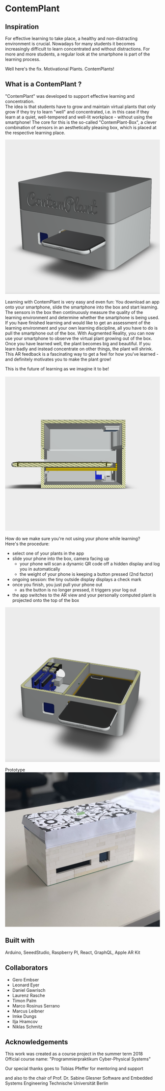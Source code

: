 # ContemPlant

## Inspiration
For effective learning to take place, a healthy and non-distracting environment is crucial. Nowadays for many students it becomes increasingly difficult to learn concentrated and without distractions. For more and more students, a regular look at the smartphone is part of the learning process.

Well here's the fix. Motivational Plants. ContemPlants! 

<Insert Plant screenshot here>

## What is a ContemPlant ?
"ContemPlant" was developed to support effective learning and concentration.  
The idea is that students have to grow and maintain virtual plants that only grow if they try to learn "well" and concentrated, i.e. in this case if they learn at a quiet, well-tempered and well-lit workplace - without using the smartphone! 
The core for this is the so-called "ContemPlant-Box", a clever combination of sensors in an aesthetically pleasing box, which is placed at the respective learning place.

<img src="/images/model.png" width="512">

Learning with ContemPlant is very easy and even fun: You download an app onto your smartphone, slide the smartphone into the box and start learning. The sensors in the box then continuously measure the quality of the learning environment and determine whether the smartphone is being used.  
If you have finished learning and would like to get an assessment of the learning environment and your own learning discipline, all you have to do is pull the smartphone out of the box. With Augmented Reality, you can now use your smartphone to observe the virtual plant growing out of the box.  
Once you have learned well, the plant becomes big and beautiful. If you learn badly and instead concentrate on other things, the plant will shrink.   
This AR feedback is a fascinating way to get a feel for how you've learned - and definitely motivates you to make the plant grow!

This is the future of learning as we imagine it to be!

 
<img src="/images/model_cut_x.png" width="512">

How do we make sure you're not using your phone while learning?  
Here's the procedure:  
- select one of your plants in the app
- slide your phone into the box, camera facing up
    * your phone will scan a dynamic QR code off a hidden display and log you in automatically
    * the weight of your phone is keeping a button pressed (2nd factor)
- ongoing session: the tiny outside display displays a check mark
- once you finish, you just pull your phone out
    * as the button is no longer pressed, it triggers your log out
- the app switches to the AR view and your personally computed plant is projected onto the top of the box
	
<img src="/images/model_cut_z.png" width="512">


Prototype  
<img src="/images/box_front.jpg" width="512"> 


## Built with
Arduino, SeeedStudio, Raspberry PI, React, GraphQL, Apple AR Kit

## Collaborators
- Gero Embser
- Leonard Eyer
- Daniel Gawrisch
- Laurenz Rasche
- Timon Palm
- Marco Rosinus Serrano
- Marcus Leibner
- Imke Dungs
- Ilja Hramcov
- Niklas Schmitz

## Acknowledgements
This work was created as a course project in the summer term 2018  
Official course name: "Programmierpraktikum Cyber-Physical Systems"

Our special thanks goes to
Tobias Pfeffer
for mentoring and support

and also to the chair of 
Prof. Dr. Sabine Glesner
Software and Embedded Systems Engineering
Technische Universität Berlin